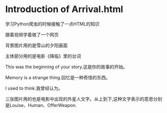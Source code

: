 # Introduction of Arrival.html


学习Python爬虫的时候接触了一点HTML的知识

跟着视频学着做了一个网页

背景图片用的是雪山的夕阳画面

主体部分用的是电影《降临》里的台词

This was the beginning of your story.这是你的故事的开始。

Memory is a strange thing.回忆是一种奇怪的东西。

I used to think.我曾经认为。

三张图片用的也是电影中出现的外星人文字。从上到下,这种文字表示的意思分别是Louise、Human、OfferWeapon.

